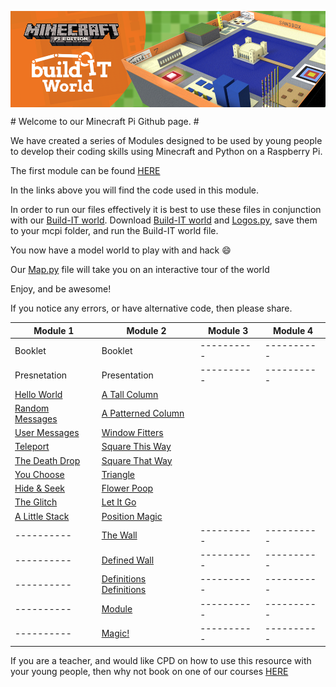 <p align="center">
  <img src = buildit-world-banner.png align="middle">
</p>
# Welcome to our Minecraft Pi Github page. #

We have created a series of Modules designed to be used by young people to develop their coding skills using Minecraft and Python on a Raspberry Pi.

The first module can be found [HERE](https://docs.google.com/document/d/1dm-OIPIpIEhldNtLYyG_zQk2G3-rBpYdn35__dMofp4/edit?usp=sharing)

In the links above you will find the code used in this module.

In order to run our files effectively it is best to use these files in conjunction with our [Build-IT world](Build-IT_World.py). Download [Build-IT world](Build-IT_World.py) and [Logos.py](Logos.py), save them to your mcpi folder, and run the Build-IT world file. 

You now have a model world to play with and hack :smile:

Our [Map.py](Map.py) file will take you on an interactive tour of the world

Enjoy, and be awesome!

If you notice any errors, or have alternative code, then please share.

| Module 1      | Module 2 | Module 3 | Module 4 |
|----------     |----------|----------|----------|
|Booklet    |Booklet|----------|----------|
|Presnetation     |Presentation|----------|----------|
|[Hello World](Hack_01_Hello_World.py)|[A Tall Column](Hack_10_A_Tall_Column.py)|          |          |
|[Random Messages](Hack_02_Random_Messages.py)|[A Patterned Column](Hack_11_A_Patterned_Column.py)|          |          |
|[User Messages](Hack_03_User_Messages.py)|[Window Fitters](Hack_12_Window_Fitters.py)|          |          |
|[Teleport](Hack_04_Teleport.py)|[Square This Way](Hack_13_Square_This_Way.py)|          |          |
|[The Death Drop](Hack_05_The_Death_Drop.py)|[Square That Way](Hack_14_Square_That_Way.py)          |          |          |
|[You Choose](Hack_06_You_Choose.py)|[Triangle](Hack_15_Triangle.py)          |          |          |
|[Hide & Seek](Hack_07_Simple_Hide_And_Seek.py)|[Flower Poop](Hack_16_Flower_Poop.py)          |          |          |
|[The Glitch](Hack_08_The_Glitch.py)|[Let It Go](Hack_17_Let_It_Go.py)          |          |          |
|[A Little Stack](Hack_09_A_Little_Stack.py)|[Position Magic](Hack_18_Position_Magic.py)          |          |          |
|----------     |[The Wall](Hack_19_The_Wall.py)|----------|----------|
|----------     |[Defined Wall](Hack_20_The_Defined_wall.py)|----------|----------|
|----------     |[Definitions Definitions](Hack_21_Definitions_Definitions.py)|----------|----------|
|----------     |[Module](Hack_1)|----------|----------|
|----------     |[Magic!](Hack_1)|----------|----------|
If you are a teacher, and would like CPD on how to use this resource with your young people, then why not book on one of our courses [HERE](http://www.ntcpd.org.uk/search/advanced-search/1312)
